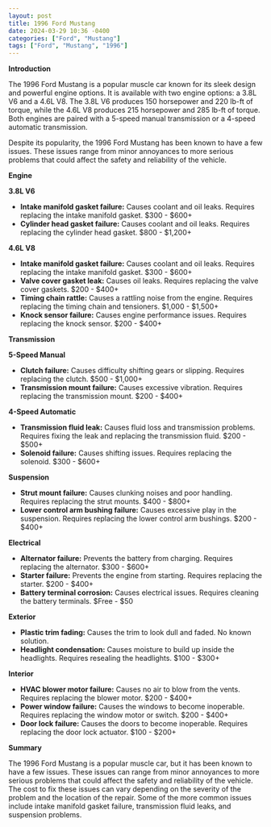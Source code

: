 ```yaml
---
layout: post
title: 1996 Ford Mustang
date: 2024-03-29 10:36 -0400
categories: ["Ford", "Mustang"]
tags: ["Ford", "Mustang", "1996"]
---
```

**Introduction**

The 1996 Ford Mustang is a popular muscle car known for its sleek design and powerful engine options. It is available with two engine options: a 3.8L V6 and a 4.6L V8. The 3.8L V6 produces 150 horsepower and 220 lb-ft of torque, while the 4.6L V8 produces 215 horsepower and 285 lb-ft of torque. Both engines are paired with a 5-speed manual transmission or a 4-speed automatic transmission.

Despite its popularity, the 1996 Ford Mustang has been known to have a few issues. These issues range from minor annoyances to more serious problems that could affect the safety and reliability of the vehicle.

**Engine**

**3.8L V6**
* **Intake manifold gasket failure:** Causes coolant and oil leaks. Requires replacing the intake manifold gasket. $300 - $600+
* **Cylinder head gasket failure:** Causes coolant and oil leaks. Requires replacing the cylinder head gasket. $800 - $1,200+

**4.6L V8**
* **Intake manifold gasket failure:** Causes coolant and oil leaks. Requires replacing the intake manifold gasket. $300 - $600+
* **Valve cover gasket leak:** Causes oil leaks. Requires replacing the valve cover gaskets. $200 - $400+
* **Timing chain rattle:** Causes a rattling noise from the engine. Requires replacing the timing chain and tensioners. $1,000 - $1,500+
* **Knock sensor failure:** Causes engine performance issues. Requires replacing the knock sensor. $200 - $400+

**Transmission**

**5-Speed Manual**
* **Clutch failure:** Causes difficulty shifting gears or slipping. Requires replacing the clutch. $500 - $1,000+
* **Transmission mount failure:** Causes excessive vibration. Requires replacing the transmission mount. $200 - $400+

**4-Speed Automatic**
* **Transmission fluid leak:** Causes fluid loss and transmission problems. Requires fixing the leak and replacing the transmission fluid. $200 - $500+
* **Solenoid failure:** Causes shifting issues. Requires replacing the solenoid. $300 - $600+

**Suspension**

* **Strut mount failure:** Causes clunking noises and poor handling. Requires replacing the strut mounts. $400 - $800+
* **Lower control arm bushing failure:** Causes excessive play in the suspension. Requires replacing the lower control arm bushings. $200 - $400+

**Electrical**

* **Alternator failure:** Prevents the battery from charging. Requires replacing the alternator. $300 - $600+
* **Starter failure:** Prevents the engine from starting. Requires replacing the starter. $200 - $400+
* **Battery terminal corrosion:** Causes electrical issues. Requires cleaning the battery terminals. $Free - $50

**Exterior**

* **Plastic trim fading:** Causes the trim to look dull and faded. No known solution.
* **Headlight condensation:** Causes moisture to build up inside the headlights. Requires resealing the headlights. $100 - $300+

**Interior**

* **HVAC blower motor failure:** Causes no air to blow from the vents. Requires replacing the blower motor. $200 - $400+
* **Power window failure:** Causes the windows to become inoperable. Requires replacing the window motor or switch. $200 - $400+
* **Door lock failure:** Causes the doors to become inoperable. Requires replacing the door lock actuator. $100 - $200+

**Summary**

The 1996 Ford Mustang is a popular muscle car, but it has been known to have a few issues. These issues can range from minor annoyances to more serious problems that could affect the safety and reliability of the vehicle. The cost to fix these issues can vary depending on the severity of the problem and the location of the repair. Some of the more common issues include intake manifold gasket failure, transmission fluid leaks, and suspension problems.
